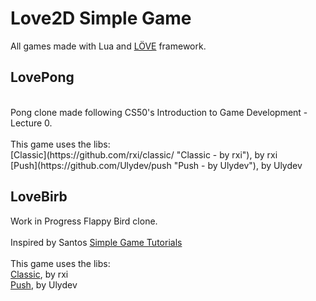 # Love2D Simple Game
All games made with Lua and [LÖVE](http://love2d.org) framework.
## LovePong
<br/>
Pong clone made following CS50's Introduction to Game Development - Lecture 0. <br/>
<br />
This game uses the libs: <br />
[Classic](https://github.com/rxi/classic/ "Classic - by rxi"), by rxi <br/>
[Push](https://github.com/Ulydev/push "Push - by Ulydev"), by Ulydev <br/>

## LoveBirb
Work in Progress Flappy Bird clone.<br/> 
<br/>
Inspired by Santos [Simple Game Tutorials](https://simplegametutorials.github.io/) <br/>
<br />
This game uses the libs: <br />
[Classic](https://github.com/rxi/classic/), by rxi <br/>
[Push](https://github.com/Ulydev/push), by Ulydev
